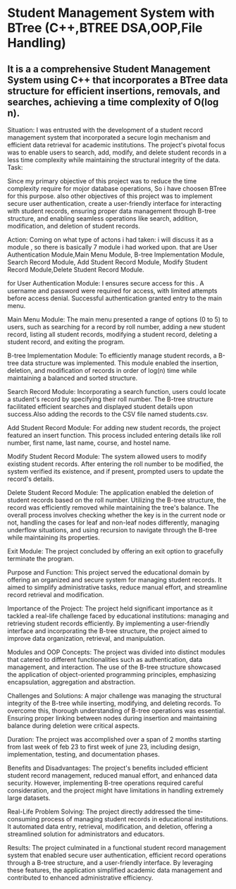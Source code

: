 # Student Management System with BTree (C++,BTREE DSA,OOP,File Handling) 
It is a a comprehensive Student Management System using C++ that incorporates a 
BTree data structure for efficient insertions, removals, and searches, achieving a time 
complexity of O(log n).
----------------------------------------------------------------------------------------
Situation: I was entrusted with the development of a student record management system that incorporated a secure login mechanism and efficient data retrieval for academic institutions. The project's pivotal focus was to enable users to search, add, modify, and delete student records in a less time complexity while maintaining the structural integrity of the data. Task:

Since my primary objective of this project was to reduce the time complexity require for mojor database operations, So i have choosen BTree for this purpose. also other objectives of this project was to implement secure user authentication, create a user-friendly interface for interacting with student records, ensuring proper data management through B-tree structure, and enabling seamless operations like search, addition, modification, and deletion of student records.

Action: Coming on what type of actons i had taken: i will discuss it as a module , so there is basically 7 module i had worked upon. that are User Authentication Module,Main Menu Module, B-tree Implementation Module, Search Record Module, Add Student Record Module, Modify Student Record Module,Delete Student Record Module.

for User Authentication Module: I ensures secure access for this . A username and password were required for access, with limited attempts before access denial. Successful authentication granted entry to the main menu.

Main Menu Module: The main menu presented a range of options (0 to 5) to users, such as searching for a record by roll number, adding a new student record, listing all student records, modifying a student record, deleting a student record, and exiting the program.

B-tree Implementation Module: To efficiently manage student records, a B-tree data structure was implemented. This module enabled the insertion, deletion, and modification of records in order of log(n) time while maintaining a balanced and sorted structure.

Search Record Module: Incorporating a search function, users could locate a student's record by specifying their roll number. The B-tree structure facilitated efficient searches and displayed student details upon success.Also adding the records to the CSV file named students.csv.

Add Student Record Module: For adding new student records, the project featured an insert function. This process included entering details like roll number, first name, last name, course, and hostel name.

Modify Student Record Module: The system allowed users to modify existing student records. After entering the roll number to be modified, the system verified its existence, and if present, prompted users to update the record's details.

Delete Student Record Module: The application enabled the deletion of student records based on the roll number. Utilizing the B-tree structure, the record was efficiently removed while maintaining the tree's balance. The overall process involves checking whether the key is in the current node or not, handling the cases for leaf and non-leaf nodes differently, managing underflow situations, and using recursion to navigate through the B-tree while maintaining its properties.

Exit Module: The project concluded by offering an exit option to gracefully terminate the program.

Purpose and Function: This project served the educational domain by offering an organized and secure system for managing student records. It aimed to simplify administrative tasks, reduce manual effort, and streamline record retrieval and modification.

Importance of the Project: The project held significant importance as it tackled a real-life challenge faced by educational institutions: managing and retrieving student records efficiently. By implementing a user-friendly interface and incorporating the B-tree structure, the project aimed to improve data organization, retrieval, and manipulation.

Modules and OOP Concepts: The project was divided into distinct modules that catered to different functionalities such as authentication, data management, and interaction. The use of the B-tree structure showcased the application of object-oriented programming principles, emphasizing encapsulation, aggregation and abstraction.

Challenges and Solutions: A major challenge was managing the structural integrity of the B-tree while inserting, modifying, and deleting records. To overcome this, thorough understanding of B-tree operations was essential. Ensuring proper linking between nodes during insertion and maintaining balance during deletion were critical aspects.

Duration: The project was accomplished over a span of 2 months starting from last week of feb 23 to first week of june 23, including design, implementation, testing, and documentation phases.

Benefits and Disadvantages: The project's benefits included efficient student record management, reduced manual effort, and enhanced data security. However, implementing B-tree operations required careful consideration, and the project might have limitations in handling extremely large datasets.

Real-Life Problem Solving: The project directly addressed the time-consuming process of managing student records in educational institutions. It automated data entry, retrieval, modification, and deletion, offering a streamlined solution for administrators and educators.

Results: The project culminated in a functional student record management system that enabled secure user authentication, efficient record operations through a B-tree structure, and a user-friendly interface. By leveraging these features, the application simplified academic data management and contributed to enhanced administrative efficiency.
